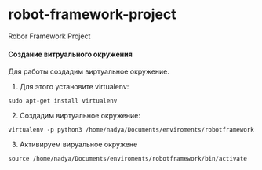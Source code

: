 # robot-framework-project
Robor Framework Project

#### Создание витруального окружения
Для работы создадим виртуальное окружение. 
1. Для этого установите virtualenv:
```
sudo apt-get install virtualenv
```
2. Создадим виртуальное окружение:
```
virtualenv -p python3 /home/nadya/Documents/enviroments/robotframework
```
3. Активируем вируальное окружене
```
source /home/nadya/Documents/enviroments/robotframework/bin/activate
```
